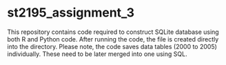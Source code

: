 # st2195_assignment_3

This repository contains code required to construct SQLite database using both R and Python code. After running the code, the file is created directly into the directory. Please note, the code saves data tables (2000 to 2005) individually. These need to be later merged into one using SQL. 
